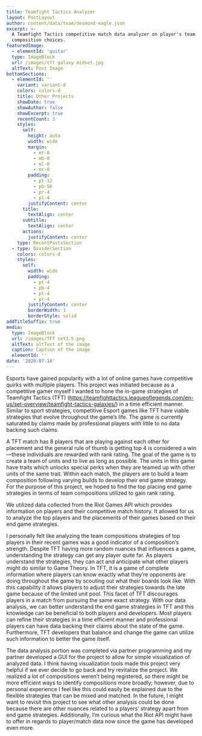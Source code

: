 ```yaml
---
title: Teamfight Tactics Analyzer
layout: PostLayout
author: content/data/team/desmond-eagle.json
excerpt: >-
  A Teamfight Tactics competitive match data analyzer on player's team
  composition choices.
featuredImage:
  - elementId: 'guitar'
  type: ImageBlock
  url: /images/tft galaxy midset.jpg
  altText: Post Image
bottomSections:
  - elementId: ''
    variant: variant-d
    colors: colors-d
    title: Other Projects
    showDate: true
    showAuthor: false
    showExcerpt: true
    recentCount: 3
    styles:
      self:
        height: auto
        width: wide
        margin:
          - mt-0
          - mb-0
          - ml-0
          - mr-0
        padding:
          - pt-12
          - pb-56
          - pr-4
          - pl-4
        justifyContent: center
      title:
        textAlign: center
      subtitle:
        textAlign: center
      actions:
        justifyContent: center
    type: RecentPostsSection
  - type: DividerSection
    colors: colors-d
    styles:
      self:
        width: wide
        padding:
          - pt-4
          - pb-4
          - pl-4
          - pr-4
        justifyContent: center
        borderWidth: 1
        borderStyle: solid
addTitleSuffix: true
media:
  type: ImageBlock
  url: /images/TFT set3.5.png
  altText: altText of the image
  caption: Caption of the image
  elementId: ''
date: '2020-07-14'
---
```

Esports have gained popularity with a lot of online games have competitive quirks with multiple players. This project was initiated because as a competitive gamer myself I wanted to hone the in-game strategies of Teamfight Tactics (TFT) (https://teamfighttactics.leagueoflegends.com/en-us/set-overview/teamfight-tactics-galaxies/) in a time efficient manner. Similar to sport strategies, competitive Esport games like TFT have viable strategies that evolve throughout the game’s life. The game is currently saturated by claims made by professional players with little to no data backing such claims.


A TFT match has 8 players that are playing against each other for placement and the general rule of thumb is getting top 4 is considered a win—these individuals are rewarded with rank rating. The goal of the game is to create a team of units and to live as long as possible. The units in this game have traits which unlocks special perks when they are teamed up with other units of the same trait. Within each match, the players are to build a team composition following varying builds to develop their end game strategy. For the purpose of this project, we hoped to find the top placing end game strategies in terms of team compositions utilized to gain rank rating.


We utilized data collected from the Riot Games API which provides information on players and their competitive match history. It allowed for us to analyze the top players and the placements of their games based on their end game strategies.


I personally felt like analyzing the team compositions strategies of top players in their recent games was a good indicator of a composition’s strength. Despite TFT having more random nuances that influences a game, understanding the strategy can get any player quite far. As players understand the strategies, they can act and anticipate what other players might do similar to Game Theory. In TFT, it is a game of complete information where players can know exactly what they’re opponents are doing throughout the game by scouting out what their boards look like. With this capability it allows players to adjust their strategies towards the late game because of the limited unit pool. This facet of TFT discourages players in a match from pursuing the same exact strategy. With our data analysis, we can better understand the end game strategies in TFT and this knowledge can be beneficial to both players and developers. Most players can refine their strategies in a time efficient manner and professional players can have data backing their claims about the state of the game. Furthermore, TFT developers that balance and change the game can utilize such information to better the game itself.


The data analysis portion was completed via partner programming and my partner developed a GUI for the project to allow for simple visualization of analyzed data. I think having visualization tools made this project very helpful if we ever decide to go back and try revitalize the project. We realized a lot of compositions weren’t being registered, so there might be more efficient ways to identify compositions more broadly; however, due to personal experience I feel like this could easily be explained due to the flexible strategies that can be mixed and matched. In the future, I might want to revisit this project to see what other analysis could be done because there are other nuances related to a players’ strategy apart from end game strategies. Additionally, I’m curious what the Riot API might have to offer in regards to player/match data now since the game has developed even more.
